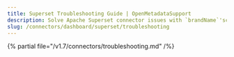 ```yaml
---
title: Superset Troubleshooting Guide | OpenMetadataSupport
description: Solve Apache Superset connector issues with `brandName`'scomprehensive troubleshooting guide. Fix common dashboard integration problems quickly.
slug: /connectors/dashboard/superset/troubleshooting
---
```


{% partial file="/v1.7/connectors/troubleshooting.md" /%}
